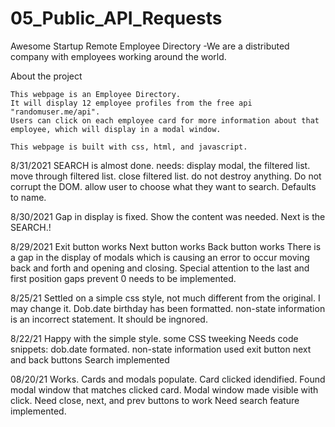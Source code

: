 # 05_Public_API_Requests
 Awesome Startup Remote Employee Directory
 -We are a distributed company with employees working around the world.

 About the project

    This webpage is an Employee Directory.
    It will display 12 employee profiles from the free api "randomuser.me/api".
    Users can click on each employee card for more information about that employee, which will display in a modal window.

    This webpage is built with css, html, and javascript. 


8/31/2021
SEARCH is almost done.
   needs:
      display modal, the filtered list.
      move through filtered list.
      close filtered list.
      do not destroy anything. Do not corrupt the DOM.
allow user to choose what they want to search. Defaults to name.



8/30/2021
Gap in display is fixed. Show the content was needed.
Next is the SEARCH.!


8/29/2021
Exit button works
Next button works
Back button works
There is a gap in the display of modals which is causing an error to occur moving back and forth and opening and closing.
Special attention to the last and first position gaps
   prevent 0 needs to be implemented.


8/25/21
Settled on a simple css style, not much different from the original. I may change it.
Dob.date birthday has been formatted.
non-state information is an incorrect statement. It should be ingnored.


8/22/21
Happy with the simple style.
some CSS tweeking
Needs code snippets: dob.date formated. non-state information used
exit button
next and back buttons
Search implemented



08/20/21
Works. Cards and modals populate.
 Card clicked idendified.
  Found modal window that matches clicked card.
   Modal window made visible with click.
Need close, next, and prev buttons to work
Need search feature implemented.
 
